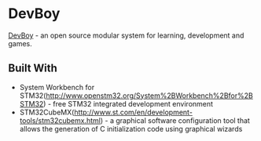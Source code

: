 # DevBoy

[DevBoy](http://www.devboy.us/) - an open source modular system for learning, development and games.

## Built With

* System Workbench for STM32(http://www.openstm32.org/System%2BWorkbench%2Bfor%2BSTM32) - free STM32 integrated development environment
* STM32CubeMX(http://www.st.com/en/development-tools/stm32cubemx.html) - a graphical software configuration tool that allows the generation of C initialization code using graphical wizards